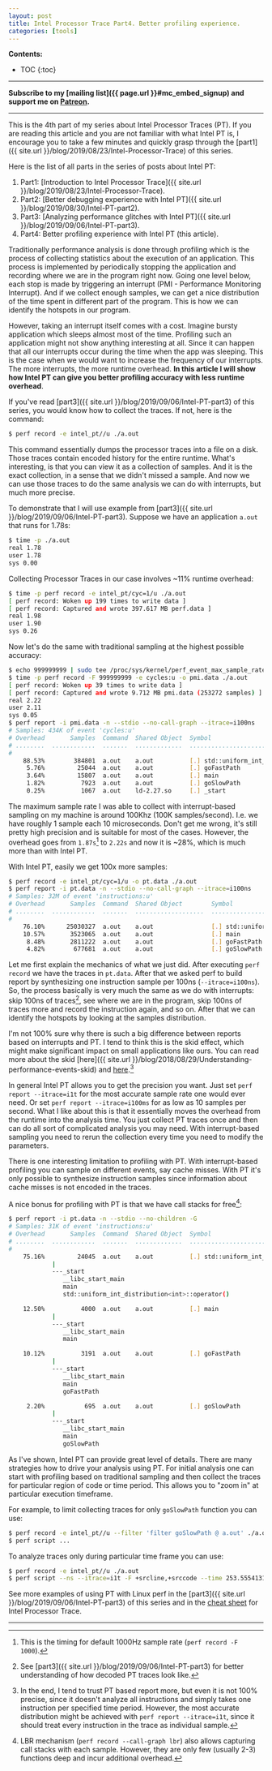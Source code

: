 ```yaml
---
layout: post
title: Intel Processor Trace Part4. Better profiling experience.
categories: [tools]
---
```


**Contents:**
* TOC
{:toc}

------
**Subscribe to my [mailing list]({{ page.url }}#mc_embed_signup) and support me on [Patreon](https://www.patreon.com/dendibakh).**

------

This is the 4th part of my series about Intel Processor Traces (PT). If you are reading this article and you are not familiar with what Intel PT is, I encourage you to take a few minutes and quickly grasp through the [part1]({{ site.url }}/blog/2019/08/23/Intel-Processor-Trace) of this series.

Here is the list of all parts in the series of posts about Intel PT:
1. Part1: [Introduction to Intel Processor Trace]({{ site.url }}/blog/2019/08/23/Intel-Processor-Trace).
2. Part2: [Better debugging experience with Intel PT]({{ site.url }}/blog/2019/08/30/Intel-PT-part2).
3. Part3: [Analyzing performance glitches with Intel PT]({{ site.url }}/blog/2019/09/06/Intel-PT-part3).
4. Part4: Better profiling experience with Intel PT (this article).

Traditionally performance analysis is done through profiling which is the process of collecting statistics about the execution of an application. This process is implemented by periodically stopping the application and recording where we are in the program right now. Going one level below, each stop is made by triggering an interrupt (PMI - Performance Monitoring Interrupt). And if we collect enough samples, we can get a nice distribution of the time spent in different part of the program. This is how we can identify the hotspots in our program.

However, taking an interrupt itself comes with a cost. Imagine bursty application which sleeps almost most of the time. Profiling such an application might not show anything interesting at all. Since it can happen that all our interrupts occur during the time when the app was sleeping. This is the case when we would want to increase the frequency of our interrupts. The more interrupts, the more runtime overhead. **In this article I will show how Intel PT can give you better profiling accuracy with less runtime overhead**.

If you've read [part3]({{ site.url }}/blog/2019/09/06/Intel-PT-part3) of this series, you would know how to collect the traces. If not, here is the command:

```bash
$ perf record -e intel_pt//u ./a.out
```

This command essentially dumps the processor traces into a file on a disk. Those traces contain encoded history for the entire runtime. What's interesting, is that you can view it as a collection of samples. And it is the exact collection, in a sense that we didn't missed a sample. And now we can use those traces to do the same analysis we can do with interrupts, but much more precise.

To demonstrate that I will use example from [part3]({{ site.url }}/blog/2019/09/06/Intel-PT-part3). Suppose we have an application `a.out` that runs for 1.78s:

```bash
$ time -p ./a.out
real 1.78
user 1.78
sys 0.00
```

Collecting Processor Traces in our case involves ~11% runtime overhead:

```bash
$ time -p perf record -e intel_pt/cyc=1/u ./a.out
[ perf record: Woken up 199 times to write data ]
[ perf record: Captured and wrote 397.617 MB perf.data ]
real 1.98
user 1.90
sys 0.26
```

Now let's do the same with traditional sampling at the highest possible accuracy:

```bash
$ echo 999999999 | sudo tee /proc/sys/kernel/perf_event_max_sample_rate
$ time -p perf record -F 999999999 -e cycles:u -o pmi.data ./a.out
[ perf record: Woken up 39 times to write data ]
[ perf record: Captured and wrote 9.712 MB pmi.data (253272 samples) ]
real 2.22
user 2.11
sys 0.05
$ perf report -i pmi.data -n --stdio --no-call-graph --itrace=i100ns
# Samples: 434K of event 'cycles:u'
# Overhead       Samples  Command  Shared Object  Symbol                                                                                                                         
# ........  ............  .......  .............  ..................................................
#
    88.53%        384801  a.out    a.out          [.] std::uniform_int_distribution<int>::operator()
     5.76%         25044  a.out    a.out          [.] goFastPath
     3.64%         15807  a.out    a.out          [.] main
     1.82%          7923  a.out    a.out          [.] goSlowPath
     0.25%          1067  a.out    ld-2.27.so     [.] _start
```

The maximum sample rate I was able to collect with interrupt-based sampling on my machine is around 100Khz (100K samples/second). I.e. we have roughly 1 sample each 10 microseconds. Don't get me wrong, it's still pretty high precision and is suitable for most of the cases. However, the overhead goes from `1.87s`[^1] to `2.22s` and now it is ~28%, which is much more than with Intel PT.

With Intel PT, easily we get 100x more samples:

```bash
$ perf record -e intel_pt/cyc=1/u -o pt.data ./a.out
$ perf report -i pt.data -n --stdio --no-call-graph --itrace=i100ns
# Samples: 32M of event 'instructions:u'
# Overhead       Samples  Command  Shared Object        Symbol                                                                                                                         
# ........  ............  .......  ...................  ..................................................
#
    76.10%      25030327  a.out    a.out                [.] std::uniform_int_distribution<int>::operator()
    10.57%       3523065  a.out    a.out                [.] main
     8.48%       2811222  a.out    a.out                [.] goFastPath
     4.82%        677681  a.out    a.out                [.] goSlowPath
```

Let me first explain the mechanics of what we just did. After executing `perf record` we have the traces in `pt.data`. After that we asked perf to build report by synthesizing one instruction sample per 100ns (`--itrace=i100ns`). So, the process basically is very much the same as we do with interrupts: skip 100ns of traces[^2], see where we are in the program, skip 100ns of traces more and record the instruction again, and so on. After that we can identify the hotspots by looking at the samples distribution. 

I'm not 100% sure why there is such a big difference between reports based on interrupts and PT. I tend to think this is the skid effect, which might make significant impact on small applications like ours. You can read more about the skid [here]({{ site.url }}/blog/2018/08/29/Understanding-performance-events-skid) and [here](https://travisdowns.github.io/blog/2019/08/20/interrupts.html).[^3] 

In general Intel PT allows you to get the precision you want. Just set `perf report --itrace=i1t` for the most accurate sample rate one would ever need. Or set `perf report --itrace=i100ms` for as low as 10 samples per second. What I like about this is that it essentially moves the overhead from the runtime into the analysis time. You just collect PT traces once and then can do all sort of complicated analysis you may need. With interrupt-based sampling you need to rerun the collection every time you need to modify the parameters.

There is one interesting limitation to profiling with PT. With interrupt-based profiling you can sample on different events, say cache misses. With PT it's only possible to synthesize instruction samples since information about cache misses is not encoded in the traces.

A nice bonus for profiling with PT is that we have call stacks for free[^4]: 

```bash
$ perf report -i pt.data -n --stdio --no-children -G
# Samples: 31K of event 'instructions:u'
# Overhead       Samples  Command  Shared Object  Symbol                                                                                                                         
# ........  ............  .......  .............  ..................................................
#
    75.16%         24045  a.out    a.out          [.] std::uniform_int_distribution<int>::operator()
            |
            ---_start
               __libc_start_main
               main
               std::uniform_int_distribution<int>::operator()

    12.50%          4000  a.out    a.out          [.] main
            |
            ---_start
               __libc_start_main
               main

    10.12%          3191  a.out    a.out          [.] goFastPath
            |
            ---_start
               __libc_start_main
               main
               goFastPath

     2.20%           695  a.out    a.out          [.] goSlowPath
            |
            ---_start
               __libc_start_main
               main
               goSlowPath
```

As I've shown, Intel PT can provide great level of details. There are many strategies how to drive your analysis using PT. For initial analysis one can start with profiling based on traditional sampling and then collect the traces for particular region of code or time period. This allows you to "zoom in" at particular execution timeframe. 

For example, to limit collecting traces for only `goSlowPath` function you can use:
```bash
$ perf record -e intel_pt//u --filter 'filter goSlowPath @ a.out' ./a.out
$ perf script ...
```

To analyze traces only during particular time frame you can use:
```bash
$ perf record -e intel_pt//u ./a.out
$ perf script --ns --itrace=i1t -F +srcline,+srccode --time 253.555413140,253.555413520 > time_range.dump
```

See more examples of using PT with Linux perf in the [part3]({{ site.url }}/blog/2019/09/06/Intel-PT-part3) of this series and in the [cheat sheet](http://halobates.de/blog/p/410) for Intel Processor Trace.


------

[^1]: This is the timing for default 1000Hz sample rate (`perf record -F 1000`).
[^2]: See [part3]({{ site.url }}/blog/2019/09/06/Intel-PT-part3) for better understanding of how decoded PT traces look like.
[^3]: In the end, I tend to trust PT based report more, but even it is not 100% precise, since it doesn't analyze all instructions and simply takes one instruction per specified time period. However, the most accurate distribution might be achieved with `perf report --itrace=i1t`, since it should treat every instruction in the trace as individual sample.
[^4]: LBR mechanism (`perf record --call-graph lbr`) also allows capturing call stacks with each sample. However, they are only few (usually 2-3) functions deep and incur additional overhead.

